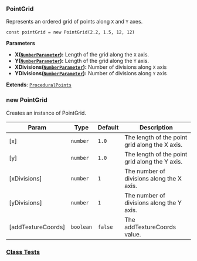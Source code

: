 <a name="PointGrid"></a>

### PointGrid 
Represents an ordered grid of points along `X` and `Y` axes.

```
const pointGrid = new PointGrid(2.2, 1.5, 12, 12)
```

**Parameters**
* **X([`NumberParameter`](api/SceneTree/Parameters/NumberParameter.md)):** Length of the grid along the `X` axis.
* **Y([`NumberParameter`](api/SceneTree/Parameters/NumberParameter.md)):** Length of the grid along the `Y` axis.
* **XDivisions([`NumberParameter`](api/SceneTree/Parameters/NumberParameter.md)):** Number of divisions along `X` axis
* **YDivisions([`NumberParameter`](api/SceneTree/Parameters/NumberParameter.md)):** Number of divisions along `Y` axis


**Extends**: <code>[ProceduralPoints](api/SceneTree/Geometry/Shapes/ProceduralPoints.md)</code>  
<a name="new_PointGrid_new"></a>

### new PointGrid
Creates an instance of PointGrid.


| Param | Type | Default | Description |
| --- | --- | --- | --- |
| [x] | <code>number</code> | <code>1.0</code> | The length of the point grid along the X axis. |
| [y] | <code>number</code> | <code>1.0</code> | The length of the point grid along the Y axis. |
| [xDivisions] | <code>number</code> | <code>1</code> | The number of divisions along the X axis. |
| [yDivisions] | <code>number</code> | <code>1</code> | The number of divisions along the Y axis. |
| [addTextureCoords] | <code>boolean</code> | <code>false</code> | The addTextureCoords value. |



### [Class Tests](api/SceneTree/Geometry/Shapes/PointGrid.test)